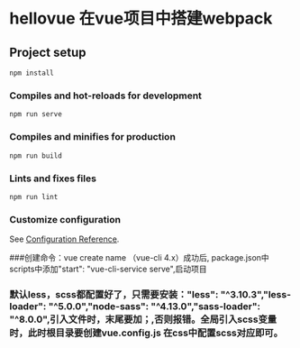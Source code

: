 <!--
 * @Author: your name
 * @Date: 2019-12-25 16:55:31
 * @LastEditTime : 2019-12-26 15:32:10
 * @LastEditors  : Please set LastEditors
 * @Description: In User Settings Edit
 * @FilePath: /hellovue/README.md
 
 -->
# hellovue 在vue项目中搭建webpack

## Project setup
```
npm install
```

### Compiles and hot-reloads for development
```
npm run serve
```

### Compiles and minifies for production
```
npm run build
```

### Lints and fixes files
```
npm run lint
```

### Customize configuration
See [Configuration Reference](https://cli.vuejs.org/config/).


###创建命令：vue create name （vue-cli 4.x）成功后, package.json中scripts中添加"start": "vue-cli-service serve",启动项目
### 默认less，scss都配置好了，只需要安装："less": "^3.10.3","less-loader": "^5.0.0","node-sass": "^4.13.0","sass-loader": "^8.0.0",引入文件时，末尾要加；,否则报错。全局引入scss变量时，此时根目录要创建vue.config.js 在css中配置scss对应即可。
